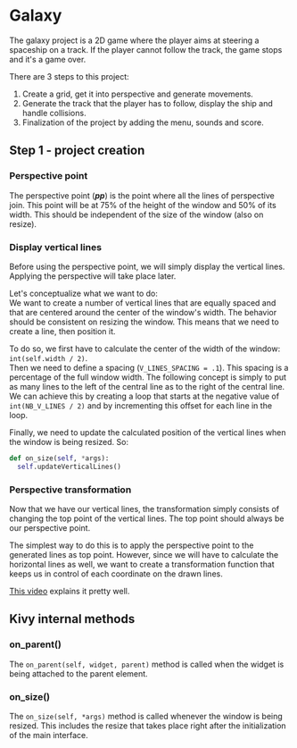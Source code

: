 # Galaxy

The galaxy project is a 2D game where the player aims at steering a spaceship on a track. If the player cannot follow the track, the game stops and it's a game over.

There are 3 steps to this project:

1. Create a grid, get it into perspective and generate movements.
2. Generate the track that the player has to follow, display the ship and handle collisions.
3. Finalization of the project by adding the menu, sounds and score.

## Step 1 - project creation

### Perspective point

The perspective point (**_pp_**) is the point where all the lines of perspective join. This point will be at 75% of the height of the window and 50% of its width. This should be independent of the size of the window (also on resize).

### Display vertical lines

Before using the perspective point, we will simply display the vertical lines. Applying the perspective will take place later.

Let's conceptualize what we want to do:<br/>
We want to create a number of vertical lines that are equally spaced and that are centered around the center of the window's width. The behavior should be consistent on resizing the window. This means that we need to create a line, then position it.

To do so, we first have to calculate the center of the width of the window: `int(self.width / 2)`.<br/>
Then we need to define a spacing (`V_LINES_SPACING = .1`). This spacing is a percentage of the full window width. The following concept is simply to put as many lines to the left of the central line as to the right of the central line. We can achieve this by creating a loop that starts at the negative value of `int(NB_V_LINES / 2)` and by incrementing this offset for each line in the loop.

Finally, we need to update the calculated position of the vertical lines when the window is being resized. So:<br/>

```python
def on_size(self, *args):
  self.updateVerticalLines()
```

### Perspective transformation

Now that we have our vertical lines, the transformation simply consists of changing the top point of the vertical lines. The top point should always be our perspective point.

The simplest way to do this is to apply the perspective point to the generated lines as top point. However, since we will have to calculate the horizontal lines as well, we want to create a transformation function that keeps us in control of each coordinate on the drawn lines.

[This video](https://www.youtube.com/watch?v=l8Imtec4ReQ&t=10511s) explains it pretty well.

## Kivy internal methods

### on_parent()

The `on_parent(self, widget, parent)` method is called when the widget is being attached to the parent element.

### on_size()

The `on_size(self, *args)` method is called whenever the window is being resized. This includes the resize that takes place right after the initialization of the main interface.

